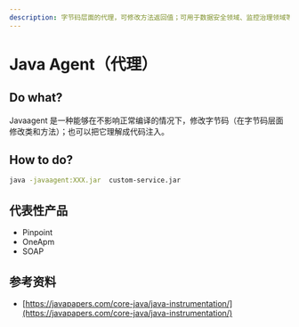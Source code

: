 ```yaml
---
description: 字节码层面的代理，可修改方法返回值；可用于数据安全领域、监控治理领域等。
---
```


# Java Agent（代理）

## Do what?

Javaagent 是一种能够在不影响正常编译的情况下，修改字节码（在字节码层面修改类和方法）；也可以把它理解成代码注入。

## How to do?

```bash
java -javaagent:XXX.jar  custom-service.jar
```

## 代表性产品

* Pinpoint
* OneApm
* SOAP

## 参考资料

* [https://javapapers.com/core-java/java-instrumentation/](https://javapapers.com/core-java/java-instrumentation/)



